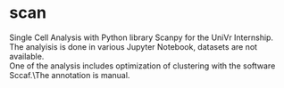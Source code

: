 # scan
Single Cell Analysis with Python library Scanpy for the UniVr Internship.\
The analyisis is done in various Jupyter Notebook, datasets are not available.\
One of the analysis includes optimization of clustering with the software Sccaf.\The annotation is manual.